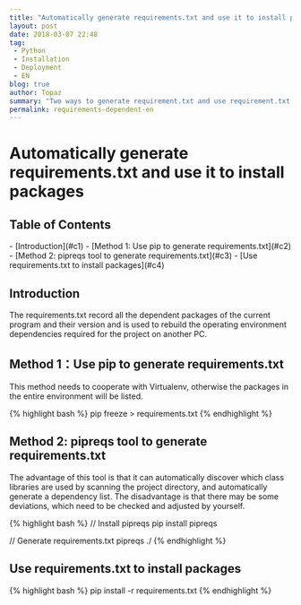 ```yaml
---
title: "Automatically generate requirements.txt and use it to install packages [EN]"
layout: post
date: 2018-03-07 22:48
tag:
 - Python
 - Installation
 - Deployment
 - EN
blog: true
author: Topaz
summary: "Two ways to generate requirement.txt and use requirement.txt to install dependency packages"
permalink: requirements-dependent-en
---
```

<h1 class="title"> Automatically generate requirements.txt and use it to install packages </h1>

<h2> Table of Contents </h2>
- [Introduction](#c1)
- [Method 1: Use pip to generate requirements.txt](#c2)
- [Method 2: pipreqs tool to generate requirements.txt](#c3)
- [Use requirements.txt to install packages](#c4)



<h2 id="c1"> Introduction </h2>
 The requirements.txt record all the dependent packages of the current program and their version and is used to rebuild the operating environment dependencies required for the project on another PC.

<h2 id="c2"> Method 1：Use pip to generate requirements.txt </h2>
This method needs to cooperate with Virtualenv, otherwise the packages in the entire environment will be listed.

{% highlight bash %}
pip freeze > requirements.txt
{% endhighlight %}

<h2 id="c3"> Method 2: pipreqs tool to generate requirements.txt</h2>

The advantage of this tool is that it can automatically discover which class libraries are used by scanning the project directory, and automatically generate a dependency list. The disadvantage is that there may be some deviations, which need to be checked and adjusted by yourself.

{% highlight bash %}
 // Install pipreqs
 pip install pipreqs

 // Generate requirements.txt
 pipreqs ./
{% endhighlight %}

<h2 id="c4"> Use requirements.txt to install packages  </h2>
{% highlight bash %}
 pip install -r requirements.txt
{% endhighlight %}
